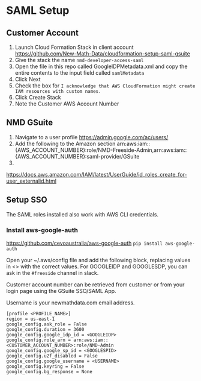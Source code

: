 # SAML Setup

## Customer Account

1. Launch Cloud Formation Stack in client account
   https://github.com/New-Math-Data/cloudformation-setup-saml-gsuite
1. Give the stack the name `nmd-developer-access-saml`
1. Open the file in this repo called GoogleIDPMetadata.xml and copy the entire contents to the input field called `samlMetadata`
1. Click Next
1. Check the box for `I acknowledge that AWS CloudFormation might create IAM resources with custom names.`
1. Click Create Stack
1. Note the Customer AWS Account Number

## NMD GSuite

1. Navigate to a user profile
   https://admin.google.com/ac/users/
1. Add the following to the Amazon section
   arn:aws:iam::{AWS_ACCOUNT_NUMBER}:role/NMD-Freeside-Admin,arn:aws:iam::{AWS_ACCOUNT_NUMBER}:saml-provider/GSuite
1.

https://docs.aws.amazon.com/IAM/latest/UserGuide/id_roles_create_for-user_externalid.html

## Setup SSO

The SAML roles installed also work with AWS CLI credentials.

### Install aws-google-auth

https://github.com/cevoaustralia/aws-google-auth
`pip install aws-google-auth`

Open your ~/.aws/config file and add the following block, replacing values in <>
with the correct values. For GOOGLEIDP and GOOGLESDP, you can ask in the `#freeside` channel in slack.

Customer account number can be retrieved from customer or from your login page using the GSuite
SSO/SAML App.

Username is your newmathdata.com email address.

```
[profile <PROFILE_NAME>]
region = us-east-1
google_config.ask_role = False
google_config.duration = 3600
google_config.google_idp_id = <GOOGLEIDP>
google_config.role_arn = arn:aws:iam::<CUSTOMER_ACCOUNT_NUMBER>:role/NMD-Admin
google_config.google_sp_id = <GOOGLESPID>
google_config.u2f_disabled = False
google_config.google_username = <USERNAME>
google_config.keyring = False
google_config.bg_response = None
```
